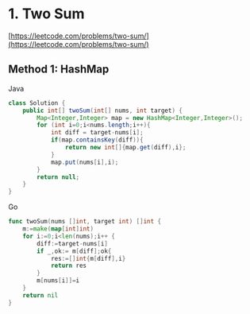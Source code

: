 # **1. Two Sum**

[https://leetcode.com/problems/two-sum/](https://leetcode.com/problems/two-sum/)

## Method 1: HashMap

Java

```java
class Solution {
    public int[] twoSum(int[] nums, int target) {
        Map<Integer,Integer> map = new HashMap<Integer,Integer>();
        for (int i=0;i<nums.length;i++){
            int diff = target-nums[i];
            if(map.containsKey(diff)){
                return new int[]{map.get(diff),i};
            }
            map.put(nums[i],i);
        }
        return null;
    }
}
```
Go
```go
func twoSum(nums []int, target int) []int {
    m:=make(map[int]int)
    for i:=0;i<len(nums);i++ {
        diff:=target-nums[i]
        if _,ok:= m[diff];ok{
            res:=[]int{m[diff],i}
            return res
        }
        m[nums[i]]=i
    }
    return nil
}
```
